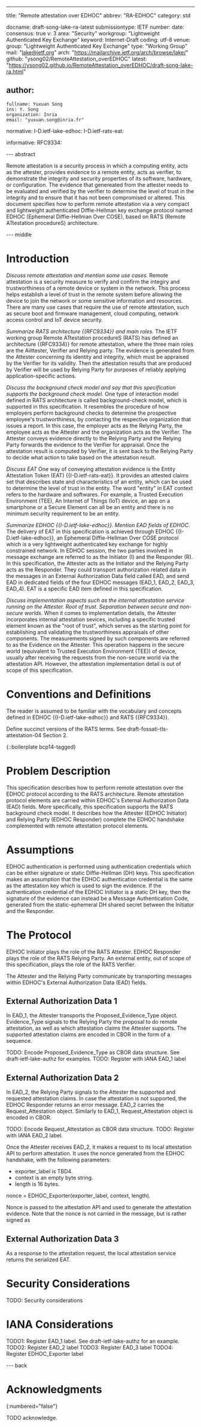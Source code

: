 ---
title: "Remote attestation over EDHOC"
abbrev: "RA-EDHOC"
category: std

docname: draft-song-lake-ra-latest
submissiontype: IETF
number:
date:
consensus: true
v: 3
area: "Security"
workgroup: "Lightweight Authenticated Key Exchange"
keyword: Internet-Draft
coding: utf-8
venue:
  group: "Lightweight Authenticated Key Exchange"
  type: "Working Group"
  mail: "lake@ietf.org"
  arch: "https://mailarchive.ietf.org/arch/browse/lake/"
  github: "ysong02/RemoteAttestation_overEDHOC"
  latest: "https://ysong02.github.io/RemoteAttestation_overEDHOC/draft-song-lake-ra.html"

author:
 -
    fullname: Yuxuan Song
    ins: Y. Song
    organization: Inria
    email: "yuxuan.song@inria.fr"

normative:
    I-D.ietf-lake-edhoc:
    I-D.ietf-rats-eat:

informative:
    RFC9334:


--- abstract

Remote attestation is a security process in which a computing entity, acts as the attester, provides evidence to a remote entity, acts as verifier, to demonstrate the integrity and security properties of its software, hardware, or configuration.
The evidence that genereated from the attester needs to be evaluated and verified by the verifier to determine the level of trust in the integrity and to ensure that it has not been compromised or altered. 
This document specifies how to perform remote attestation via a very compact and lightweight authenticated Diffie-Hellman key exchange protocol named EDHOC (Ephemeral Diffie-Hellman Over COSE), based on RATS (Remote ATtestation procedureS) architecture.

--- middle

# Introduction

*Discuss remote attestation and mention some use cases.*
Remote attestation is a security measure to verify and confirm the integiry and trustworthiness of a remote device or system in the network. 
This process helps establish a level of trust in the remote system before allowing the device to join the network or some sensitive information and resources.
There are many use cases that require the use of remote attestation, such as secure boot and firmware management, cloud computing, network access control and IoT device security. 

*Summarize RATS architecture {{RFC9334}} and main roles.*
The IETF working group Remote ATtestation procedureS (RATS) has defined an architecture {{RFC9334}} for remote attestation, where the three main roles are the Aiittester, Verifier and Relying party. 
The evidence is generated from the Attester concerning its identity and integrity, which must be appraised by the Verifier for its validity. 
Then the attestation results that are produced by Verifier will be used by Relying Party for purposes of reliably applying application-specific actions. 

*Discuss the background check model and say that this specification supports the background check model.*
One type of interaction model defined in RATS architecture is called background-check model, which is supported in this specification.
It resembles the procedure of how employers perform background checks to determine the prospective employee's trustworthiness, by contacting the respective organization that issues a report.
In this case, the employer acts as the Relying Party, the employee acts as the Attester and the organization acts as the Verifier. 
The Attester conveys evidence directly to the Relying Party and the Relying Party forwards the evidence to the Verifier for appraisal. 
Once the attestation result is computed by Verifier, it is sent back to the Relying Party to decide what action to take based on the attestation result.  

*Discuss EAT*
One way of conveying attestation evidence is the Entity Attestation Token (EAT) {{I-D.ietf-rats-eat}}.
It provides an attested claims set that describes state and characteristics of an entity, which can be used to determine the level of trust in the entity.
The word "entity" in EAT context refers to the hardware and softwares. 
For example, a Trusted Execution Environment (TEE), An Internet of Things (IoT) device, an app on a smartphone or a Secure Element can all be an entity and there is no minimum security requirement to be an entity.

*Summarize EDHOC {{I-D.ietf-lake-edhoc}}. Mention EAD fields of EDHOC.*
The delivery of EAT in this specification is achieved through EDHOC {{I-D.ietf-lake-edhoc}}, an Ephemeral Diffie-Hellman Over COSE protocol which is a very lightweight authenticated key exchange for highly constrained network.
In EDHOC session, the two parties involved in message exchange are referred to as the Initiator (I) and the Responder (R).
In this specification, the Attester acts as the Initiator and the Relying Party acts as the Responder.
They could transport authorization related data in the messages in an External Authorization Data field called EAD, and send EAD in dedicated fields of the four EDHOC messages (EAD_1, EAD_2, EAD_3, EAD_4).
EAT is a specific EAD item defined in this specification.

*Discuss implementation aspects such as the internal attestation service running on the Attester.
Root of trust. Separation between secure and non-secure worlds.*
When it comes to implementation details, the Attester incorporates internal attestation sevices, including a specific trusted element known as the "root of trust", which serves as the starting point for establishing and validating the trustworthiness appraisals of other components.
The measurements signed by such components are referred to as the Evidence on the Attester.
This operation happens in the secure world (equivalent to Trusted Execution Environment (TEE)) of device, usually after receiving the requests from the non-secure world via the attestation API. 
However, the attestation implementation detail is out of scope of this specification.



# Conventions and Definitions
The reader is assumed to be familiar with the vocabulary and concepts defined in EDHOC {{I-D.ietf-lake-edhoc}} and RATS {{RFC9334}}.

Define succinct versions of the RATS terms. See draft-fossati-tls-attestation-04 Section 2.

{::boilerplate bcp14-tagged}

# Problem Description

This specification describes how to perform remote attestation over the EDHOC protocol according to the RATS architecture.
Remote attestation protocol elements are carried within EDHOC's External Authorization Data (EAD) fields.
More specifically, this specification supports the RATS background check model.
It describes how the Attester (EDHOC Initiator) and Relying Party (EDHOC Responder) complete the EDHOC handshake complemented with remote attestation protocol elements.

# Assumptions

EDHOC authentication is performed using authentication credentials which can be either signature or static Diffie-Hellman (DH) keys.
This specification makes an assumption that the EDHOC authentication credential is the same as the attestation key which is used to sign the evidence.
If the authentication credential of the EDHOC Initiator is a static DH key, then the signature of the evidence can instead be a Message Authentication Code, generated from the static-ephemeral DH shared secret between the Initiator and the Responder.

# The Protocol

EDHOC Initiator plays the role of the RATS Attester.
EDHOC Responder plays the role of the RATS Relying Party.
An external entity, out of scope of this specification, plays the role of the RATS Verifier.

The Attester and the Relying Party communicate by transporting messages within EDHOC's External Authorization Data (EAD) fields.

## External Authorization Data 1

In EAD_1, the Attester transports the Proposed_Evidence_Type object.
Evidence_Type signals to the Relying Party the proposal to do remote attestation, as well as which attestation claims the Attester supports.
The supported attestation claims are encoded in CBOR in the form of a sequence.

TODO: Encode Proposed_Evidence_Type as CBOR data structure. See draft-ietf-lake-authz for examples.
TODO: Register with IANA EAD_1 label

## External Authorization Data 2

In EAD_2, the Relying Party signals to the Attester the supported and requested attestation claims.
In case the attestation is not supported, the EDHOC Responder returns an error message.
EAD_2 carries the Request_Attestation object.
Similarly to EAD_1, Request_Attestation object is encoded in CBOR.

TODO: Encode Request_Attestation as CBOR data structure.
TODO: Register with IANA EAD_2 label.

Once the Attester receives EAD_2, it makes a request to its local attestation API to perform attestation.
It uses the nonce generated from the EDHOC handshake, with the following parameters:

* exporter_label is TBD4.
* context is an empty byte string.
* length is 16 bytes.

nonce = EDHOC_Exporter(exporter_label, context, length).

Nonce is passed to the attestation API and used to generate the attestation evidence.
Note that the nonce is not carried in the message, but is rather signed as

## External Authorization Data 3

As a response to the attestation request, the local attestation service returns the serialized EAT.


# Security Considerations

TODO: Security considerations


# IANA Considerations

TODO1: Register EAD_1 label. See draft-ietf-lake-authz for an example.
TODO2: Register EAD_2 label
TODO3: Register EAD_3 label
TODO4: Register EDHOC_Exporter label

--- back

# Acknowledgments
{:numbered="false"}

TODO acknowledge.
